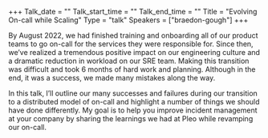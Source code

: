 +++
Talk_date = ""
Talk_start_time = ""
Talk_end_time = ""
Title = "Evolving On-call while Scaling"
Type = "talk"
Speakers = ["braedon-gough"]
+++

By August 2022, we had finished training and onboarding all of our product teams to go on-call for the services they were responsible for. Since then, we’ve realized a tremendous positive impact on our engineering culture and a dramatic reduction in workload on our SRE team. Making this transition was difficult and took 6 months of hard work and planning. Although in the end, it was a success, we made many mistakes along the way.

In this talk, I’ll outline our many successes and failures during our transition to a distributed model of on-call and highlight a number of things we should have done differently. My goal is to help you improve incident management at your company by sharing the learnings we had at Pleo while revamping our on-call.


